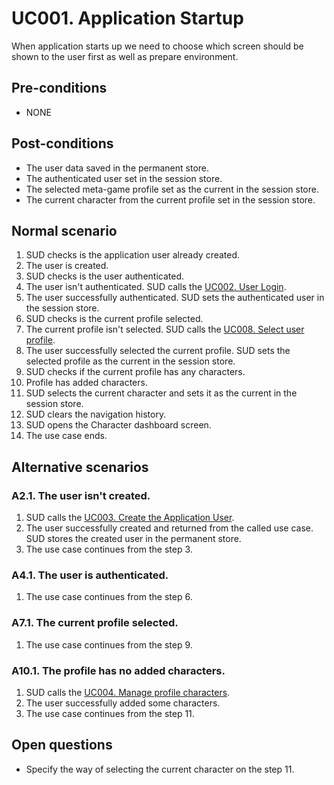 # UC001. Application Startup

When application starts up we need to choose which screen should be shown to the user first as well as prepare environment.

## Pre-conditions

- NONE

## Post-conditions

- The user data saved in the permanent store.
- The authenticated user set in the session store.
- The selected meta-game profile set as the current in the session store.
- The current character from the current profile set in the session store.

## Normal scenario

1. SUD checks is the application user already created.
2. The user is created.
3. SUD checks is the user authenticated.
4. The user isn't authenticated. SUD calls the [UC002. User Login](user-login.use-case.md).
5. The user successfully authenticated. SUD sets the authenticated user in the session store.
6. SUD checks is the current profile selected.
7. The current profile isn't selected. SUD calls the [UC008. Select user profile](select-user-profilie.use-case.md).
8. The user successfully selected the current profile. SUD sets the selected profile as the current in the session store.
9. SUD checks if the current profile has any characters.
10. Profile has added characters.
11. SUD selects the current character and sets it as the current in the session store.
12. SUD clears the navigation history.
13. SUD opens the Character dashboard screen.
14. The use case ends.

## Alternative scenarios

### A2.1. The user isn't created.

1. SUD calls the [UC003. Create the Application User](create-user.use-case.md).
2. The user successfully created and returned from the called use case. SUD stores the created user in the permanent store.
3. The use case continues from the step 3.

### A4.1. The user is authenticated.

1. The use case continues from the step 6.

### A7.1. The current profile selected.

1. The use case continues from the step 9.

### A10.1. The profile has no added characters.

1. SUD calls the [UC004. Manage profile characters](manage-profile-characters.use-case.md).
2. The user successfully added some characters.
3. The use case continues from the step 11.

## Open questions

- Specify the way of selecting the current character on the step 11.